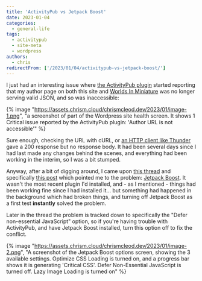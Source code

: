 ```yaml
---
title: 'ActivityPub vs Jetpack Boost'
date: 2023-01-04
categories:
  - general-life
tags:
  - activitypub
  - site-meta
  - wordpress
authors:
  - chris
redirectFrom: ['/2023/01/04/activitypub-vs-jetpack-boost/']
---
```


I just had an interesting issue where [the ActivityPub plugin](https://wordpress.org/plugins/activitypub/) started reporting that my author page on both this site and [Worlds In Miniature](https://worldsinminiature.com/) was no longer serving valid JSON, and so was inaccessible:

{% image "https://assets.chrism.cloud/chrismcleod.dev/2023/01/image-1.png", "a screenshot of part of the Wordpress site health screen. It shows 1 Critical issue reported by the ActivityPub plugin: 'Author URL is not accessible'" %}

Sure enough, checking the URL with cURL, or [an HTTP client like Thunder](https://www.thunderclient.com/) gave a 200 response but no response body. It had been several days since I had last made any changes behind the scenes, and everything had been working in the interim, so I was a bit stumped.

Anyway, after a bit of digging around, I came upon [this thread](https://wordpress.org/support/topic/author-page-json-not-in-expected-place/) and specifically [this post](https://wordpress.org/support/topic/author-page-json-not-in-expected-place/#post-15692287) which pointed me to the problem: [Jetpack Boost](https://jetpack.com/boost/). It wasn't the most recent plugin I'd installed, and - as I mentioned - things had been working fine since I had installed it… but something had happened in the background which had broken things, and turning off Jetpack Boost as a first test **instantly** solved the problem.

Later in the thread the problem is tracked down to specifically the "Defer non-essential JavaScript" option, so if you're having trouble with ActivityPub, and have Jetpack Boost installed, turn this option off to fix the conflict.

{% image "https://assets.chrism.cloud/chrismcleod.dev/2023/01/image-2.png", "A screenshot of the Jetpack Boost options screen, showing the 3 available settings. Optimize CSS Loading is turned on, and a progress bar shows it is generating 'Critical CSS'. Defer Non-Essential JavaScript is turned off. Lazy Image Loading is turned on" %}
